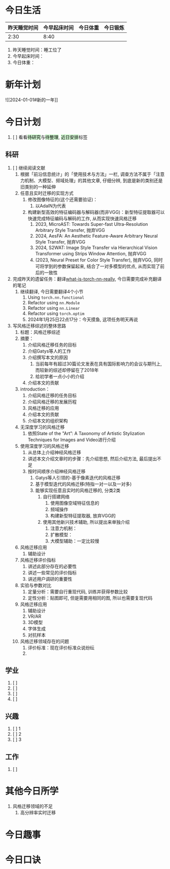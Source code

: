 
# 今日生活

| 昨天睡觉时间 | 今早起床时间 | 今日体重 | 今日锻炼 |
| ------------ | ------------ | -------- | -------- |
| 2:30         | 8:40             |          |          |

1. 昨天睡觉时间：睡工位了
2. 今早起床时间：
3. 今日体重：

# 新年计划

![[2024-01-01#新的一年]]

# 今日计划

1. [ ] 看看<mark style="background: #BBFABBA6;">待研究</mark>与<mark style="background: #BBFABBA6;">待整理</mark>,  <mark style="background: #BBFABBA6;">近日安排</mark>标签

## 科研

1. [ ] 继续阅读文献
	1. 根据「前沿信息统计」的「使用技术与方法」一栏, 调查方法不属于「注意力机制、大模型、频域处理」的其他文章, 仔细分辨, 到底是新的类别还是旧类别的一种延伸
	2. 任意且实时迁移的实现方式
		1. 修改图像特征的(这个还需要验证)：
			1. 以AdaIN为代表
		2. 构建新型高效的特征编码器与解码器(而非VGG)：新型特征提取器可以快速完成特征编码与解码的工作, 从而实现快速风格迁移
			1. 2023, MicroAST: Towards Super-fast Ultra-Resolution Arbitrary Style Transfer, 抛弃VGG
			2. 2024, AesFA: An Aesthetic Feature-Aware Arbitrary Neural Style Transfer, 抛弃VGG
			3. 2024, S2WAT: Image Style Transfer via Hierarchical Vision Transformer using Strips Window Attention, 抛弃VGG
			4. (2023, Neural Preset for Color Style Transfer), 抛弃VGG, 同时可将学到的参数保留起来, 结合了一对多模型的优点, 从而实现了前后的一致性
2. 完成昨天的遗留任务：翻译[what-is-torch-nn-really](https://pytorch.org/tutorials/beginner/nn_tutorial.html#what-is-torch-nn-really), 今日需要完成补充翻译的笔记
	1. 继续翻译, 今日需要翻译4个小节
		1. Using `torch.nn.functional`
		2. Refactor using `nn.Module`
		3. Refactor using `nn.Linear`
		4. Refactor using `torch.optim`
		5. 2024年1月25日22点17分：今天摸鱼, 这项任务明天再说
3. 写风格迁移综述的整体思路
	1. 标题：风格迁移综述
	2. 摘要：
		1. 介绍风格迁移任务的目标
		2. 介绍Gatys等人的工作
		3. 介绍撰写本文的原因
			1. 当前每年有超过30篇论文发表在具有国际影响力的会议与期刊上, 而较新的综述却停留在了2018年
			2. 给初学者一点小小的介绍
		4. 介绍本文的贡献
	3. introduction：
		1. 介绍风格迁移的任务目标
		2. 介绍风格迁移的发展历程
		3. 风格迁移的应用
		4. 介绍本文的贡献
		5. 介绍本文的组织架构
	4. 无深度学习的风格迁移
		1. 依照State of the "Art”: A Taxonomy of Artistic Stylization Techniques for Images and Video进行介绍
	5. 使用深度学习的风格迁移
		1. 从总体上介绍神经风格迁移
		2. 讲述本文介绍文章时的步骤：先介绍思想, 然后介绍方法, 最后提出不足
		3. 按时间顺序介绍神经风格迁移
			1. Gatys等人引领的-基于像素迭代的风格迁移
			2. 基于模型迭代的风格迁移(特指一对一以及一对多)
			3. 能够实现任意且实时的风格迁移的, 分类2类
				1. 自行搭建网络
					1. 使用图像空域特征信息的
					2. 频域操作
					3. 构建新型特征提取器, 放弃VGG的
				2. 使用其他新兴技术辅助, 所以提出来单独介绍
					1. 注意力机制：
					2. 扩散模型：
					3. 大模型辅助：一定比较慢
	6. 风格迁移应用
		1. 辅助设计
	7. 风格迁移评价指标
		1. 讲述此部分存在的必要性
		2. 讲述一些常见的评价指标
		3. 讲述用户调研的重要性
	8. 实验与参数对比
		1. 定量分析：需要自行重现代码, 训练并获得参数比较
		2. 定性分析：贴图即可, 但是需要用相同的图, 所以也需要复现代码
	9. 风格迁移应用
		1. 辅助设计
		2. VR/AR
		3. 3D模型
		4. 字体生成
		5. 对抗样本
	10. 风格迁移领域存在的问题
		1. 评价标准：现在评价标准众说纷纭
		2. 

## 学业

1. [ ] 
2. [ ] 
3. [ ] 
4. [ ] 

## 兴趣

1. [ ] 1
2. [ ] 2
3. [ ] 3 


## 工作

1. [ ] 

# 其他今日所学

1. 风格迁移领域的不足
	1. 高分辨率实时迁移

# 今日趣事



# 今日口诀


